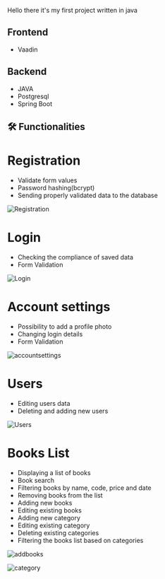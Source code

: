 Hello there it's my first project written in java

## Frontend

- Vaadin

## Backend

- JAVA
- Postgresql 
- Spring Boot

## 🛠️ Functionalities

# Registration

- Validate form values
- Password hashing(bcrypt)
- Sending properly validated data to the database
  
![Registration](https://github.com/KamilCiemiega/BookStore/assets/55457173/b9ea6c18-9cb5-4106-9675-52c47f5985b0)

# Login

- Checking the compliance of saved data
- Form Validation

![Login](https://github.com/KamilCiemiega/BookStore/assets/55457173/400d110b-71d7-45a1-a84f-6fe9dcc185c4)

# Account settings

- Possibility to add a profile photo
- Changing login details
- Form Validation

![accountsettings](https://github.com/KamilCiemiega/BookStore/assets/55457173/d6031b00-2423-42f6-b8f6-7a44b3c5bacd)

# Users
- Editing users data
- Deleting and adding new users

![Users](https://github.com/KamilCiemiega/BookStore/assets/55457173/513208dd-1b76-4221-a829-fdfb64f9f1ec)

# Books List
- Displaying a list of books
- Book search
- Filtering books by name, code, price and date
- Removing books from the list
- Adding new books
- Editing existing books
- Adding new category
- Editing existing category
- Deleting existing categories
- Filtering the books list based on categories

![addbooks](https://github.com/KamilCiemiega/BookStore/assets/55457173/890d13b6-889d-4279-b8a2-61673a7459e2)

![category](https://github.com/KamilCiemiega/BookStore/assets/55457173/2d29b97f-1495-44ed-be25-26d71e596ea1)



